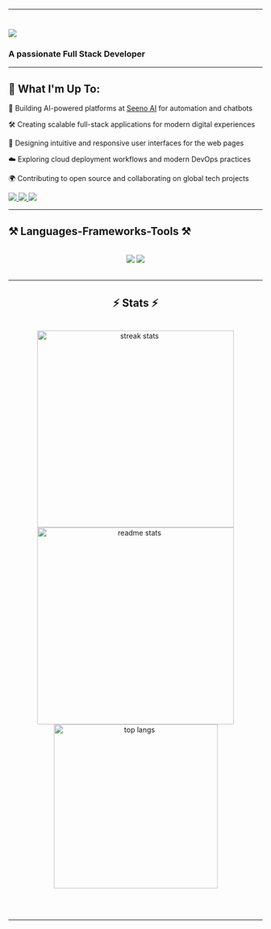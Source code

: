 <hr/>
<div align="left">
<h1>
    <img src="https://readme-typing-svg.herokuapp.com/?font=Righteous&size=35&center=true&vCenter=true&width=500&height=70&duration=4000&lines=Hello+World!+👋;+I'm+Rabuma!;" />
</h1>
</div>

<h3 align="left">A passionate Full Stack Developer</h3>
<hr/>

<div align="left">

## 🚀 What I'm Up To:


  🤖 Building AI-powered platforms at [Seeno AI](https://www.seenoai.com) for automation and chatbots 
  
  🛠️ Creating scalable full-stack applications for modern digital experiences  
  
  🎨 Designing intuitive and responsive user interfaces for the web pages 
  
  ☁️ Exploring cloud deployment workflows and modern DevOps practices  
  
  🌍 Contributing to open source and collaborating on global tech projects  


 
<div align="left"> 
  <a href="mailto:iamrabuma@gmail.com">
    <img src="https://img.shields.io/badge/Gmail-333333?style=for-the-badge&logo=gmail&logoColor=red" />
  </a>
  <a href="https://linkedin.com/in/rabuma/" target="_blank">
    <img src="https://img.shields.io/badge/LinkedIn-0077B5?style=for-the-badge&logo=linkedin&logoColor=white" target="_blank" />
  </a>
  <a href="https://rabumaabraham.github.io" target="_blank">
     <img src="https://img.shields.io/badge/Portfolio-FF5722?style=for-the-badge&logo=todoist&logoColor=white" target="_blank" /> <!-- sqlite, safari, google-chrome are other good icon options -->
  </a>
</div>

 <hr/>
 
<h2 align="left">⚒️ Languages-Frameworks-Tools ⚒️</h2>
<br/>
<div align="center">
    <img src="https://skillicons.dev/icons?i=react,html,css,vscode,github,figma,tailwind,git" />
    <img src="https://skillicons.dev/icons?i=nodejs,python,javascript,typescript,mongodb,cpp,nextjs,mysql" /><br>
</div>

<br/>





<hr/>

<h2 align="center">⚡ Stats ⚡</h2>
<br>
<div align="center">
  <img width="390" src="https://github-readme-streak-stats.herokuapp.com/?user=rabumaabraham&count_private=true&theme=react&border_radius=10" alt="streak stats"/>
  <img width="390" src="https://github-readme-stats.vercel.app/api?username=rabumaabraham&count_private=true&show_icons=true&theme=react&rank_icon=github&border_radius=10" alt="readme stats" />
  <br/>
  <img width="325" align="center" src="https://github-readme-stats.vercel.app/api/top-langs/?username=rabumaabraham&hide=HTML&langs_count=8&layout=compact&theme=react&border_radius=10&size_weight=0.5&count_weight=0.5&exclude_repo=github-readme-stats" alt="top langs" />
</div>

<br/><br/>

<hr/>







